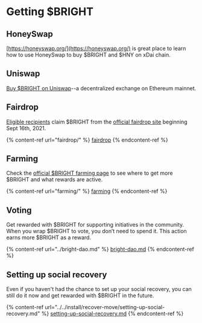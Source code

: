 # Getting $BRIGHT

## HoneySwap

[https://honeyswap.org/](https://honeyswap.org/) is great place to learn how to use HoneySwap to buy $BRIGHT and $HNY on xDai chain.

## Uniswap

[Buy $BRIGHT on Uniswap](https://app.uniswap.org/#/swap?inputCurrency=0xc02aaa39b223fe8d0a0e5c4f27ead9083c756cc2\&outputCurrency=0x5dd57da40e6866c9fcc34f4b6ddc89f1ba740dfe)--a decentralized exchange on Ethereum mainnet.

## Fairdrop

[Eligible recipients](fairdrop/eligibility.md) claim $BRIGHT from the [official fairdrop site](https://fairdrop.brightid.org) beginning Sept 16th, 2021.

{% content-ref url="fairdrop/" %}
[fairdrop](fairdrop/)
{% endcontent-ref %}

## Farming

Check the [official $BRIGHT farming page](https://fairdrop.brightid.org/farms) to see where to get more $BRIGHT and what rewards are active.

{% content-ref url="farming/" %}
[farming](farming/)
{% endcontent-ref %}

## Voting

Get rewarded with $BRIGHT for supporting initiatives in the community. When you wrap $BRIGHT to vote, you don’t need to spend it. This action earns more $BRIGHT as a reward.

{% content-ref url="../bright-dao.md" %}
[bright-dao.md](../bright-dao.md)
{% endcontent-ref %}

## Setting up social recovery

Even if you haven't had the chance to set up your social recovery, you can still do it now and get rewarded with $BRIGHT in the future.

{% content-ref url="../../install/recover-move/setting-up-social-recovery.md" %}
[setting-up-social-recovery.md](../../install/recover-move/setting-up-social-recovery.md)
{% endcontent-ref %}

